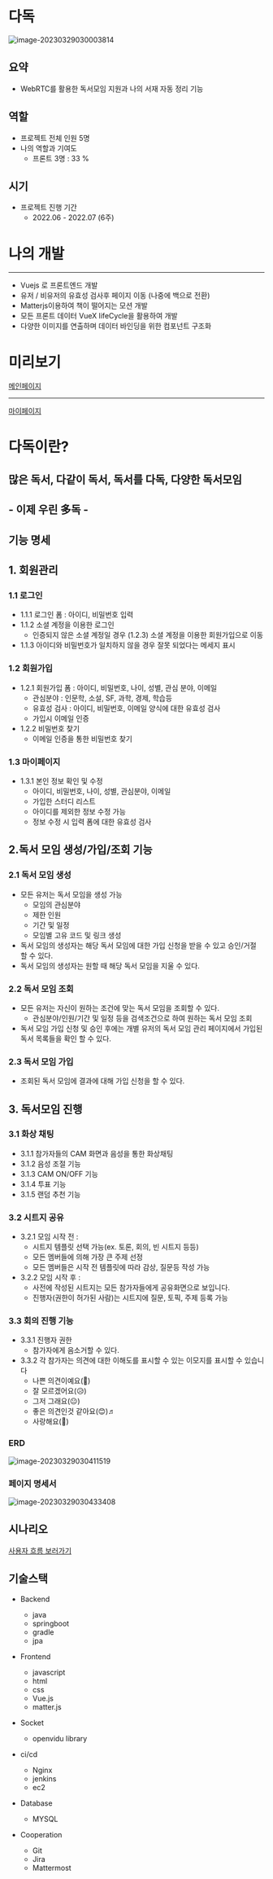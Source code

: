 # 다독

![image-20230329030003814](README.assets/image-20230329030003814.png)

## 요약

- WebRTC를 활용한 독서모임 지원과 나의 서재 자동 정리 기능



## 역할

- 프로젝트 전체 인원 5명
- 나의 역할과 기여도
  - 프론트 3명 : 33 %



## 시기

- 프로젝트 진행 기간
  - 2022.06 - 2022.07 (6주)



# 나의 개발

------

- Vuejs 로 프론트엔드 개발
- 유저 / 비유저의 유효성 검사후 페이지 이동 (나중에 백으로 전환)
- Matterjs이용하여 책이 떨어지는 모션 개발
- 모든 프론트 데이터 VueX lifeCycle을 활용하여 개발
- 다양한 이미지를 연출하며 데이터 바인딩을 위한 컴포넌트 구조화



# 미리보기

[메인페이지](https://file.notion.so/f/s/fa52fca9-b2ee-4160-916e-68ecdd20fbb1/%EB%8B%A4%EB%8F%852.mp4?id=2363e300-8fb1-4455-8aa2-c3fe54d5eff2&table=block&spaceId=d9cb09e1-aee8-436e-9b77-3ca7597c732c&expirationTimestamp=1680112917765&signature=hVrzuj7cflLCPxPVtJ-7fWu9aY_AbXgqZf9iQQzhiKE&downloadName=%EB%8B%A4%EB%8F%852.mp4)

------

[마이페이지](https://file.notion.so/f/s/bb3297bb-7d46-443f-b69e-c46125ac03c3/%EB%8B%A4%EB%8F%85%EC%B1%85.mp4?id=0780c50f-e5ce-47a6-9bb7-a1fb4015ff7c&table=block&spaceId=d9cb09e1-aee8-436e-9b77-3ca7597c732c&expirationTimestamp=1680112951763&signature=JT2h7jH2xchO8aahbOPtzemChnaYFr8WS6UnZqKTO2Q&downloadName=%EB%8B%A4%EB%8F%85%EC%B1%85.mp4)



# 다독이란?

## 많은 독서, 다같이 독서, 독서를 다독, 다양한 독서모임

## - 이제 우린 多독 -



## 기능 명세

## 1. 회원관리

### 1.1 로그인

- 1.1.1 로그인 폼 : 아이디, 비밀번호 입력
- 1.1.2 소셜 계정을 이용한 로그인
  - 인증되지 않은 소셜 계정일 경우 (1.2.3) 소셜 계정을 이용한 회원가입으로 이동
- 1.1.3 아이디와 비밀번호가 일치하지 않을 경우 잘못 되었다는 메세지 표시

### 1.2 회원가입

- 1.2.1 회원가입 폼 : 아이디, 비밀번호, 나이, 성별, 관심 분야, 이메일
  - 관심분야 : 인문학, 소설, SF, 과학, 경제, 학습등
  - 유효성 검사 : 아이디, 비밀번호, 이메일 양식에 대한 유효성 검사
  - 가입시 이메일 인증
- 1.2.2 비밀번호 찾기
  - 이메일 인증을 통한 비밀번호 찾기

### 1.3 마이페이지

- 1.3.1 본인 정보 확인 및 수정
  - 아이디, 비밀번호, 나이, 성별, 관심분야, 이메일
  - 가입한 스터디 리스트
  - 아이디를 제외한 정보 수정 가능
  - 정보 수정 시 입력 폼에 대한 유효성 검사

## 2.독서 모임 생성/가입/조회 기능

### 2.1 독서 모임 생성

- 모든 유저는 독서 모임을 생성 가능
  - 모임의 관심분야
  - 제한 인원
  - 기간 및 일정
  - 모임별 고유 코드 및 링크 생성
- 독서 모임의 생성자는 해당 독서 모임에 대한 가입 신청을 받을 수 있고 승인/거절 할 수 있다.
- 독서 모임의 생성자는 원할 때 해당 독서 모임을 지울 수 있다.

### 2.2 독서 모임 조회

- 모든 유저는 자신이 원하는 조건에 맞는 독서 모임을 조회할 수 있다.
  - 관심분야/인원/기간 및 일정 등을 검색조건으로 하여 원하는 독서 모임 조회
- 독서 모임 가입 신청 및 승인 후에는 개별 유저의 독서 모임 관리 페이지에서 가입된 독서 목록들을 확인 할 수 있다.

### 2.3 독서 모임 가입

- 조회된 독서 모임에 결과에 대해 가입 신청을 할 수 있다.

## 3. 독서모임 진행

### 3.1 화상 채팅

- 3.1.1 참가자들의 CAM 화면과 음성을 통한 화상채팅
- 3.1.2 음성 조절 기능
- 3.1.3 CAM ON/OFF 기능
- 3.1.4 투표 기능
- 3.1.5 랜덤 추천 기능

### 3.2 시트지 공유

- 3.2.1 모임 시작 전 :
  - 시트지 템플릿 선택 가능(ex. 토론, 회의, 빈 시트지 등등)
  - 모든 멤버들에 의해  가장 큰 주제 선정
  - 모든 멤버들은 시작 전 템플릿에 따라 감상, 질문등 작성 가능
- 3.2.2 모임 시작 후 :
  - 사전에 작성된 시트지는 모든 참가자들에게 공유화면으로 보입니다.
  - 진행자(권한이 허가된 사람)는 시트지에 질문, 토픽, 주제 등록 가능

### 3.3 회의 진행 기능

- 3.3.1 진행자 권한
  - 참가자에게 음소거할 수 있다.
- 3.3.2 각 참가자는 의견에 대한 이해도를 표시할 수 있는 이모지를 표시할 수 있습니다
  - 나쁜 의견이예요(🥱)
  - 잘 모르겠어요(😥)
  - 그저 그래요(😐)
  - 좋은 의견인것 같아요(😊)♬
  - 사랑해요(🥰)

### ERD

![image-20230329030411519](README.assets/image-20230329030411519.png)

### 페이지 명세서

![image-20230329030433408](README.assets/image-20230329030433408.png)



## 시나리오

[사용자 흐름 보러가기](https://quilled-chess-458.notion.site/ff76e6e2aed24c0ebec6dec4568666cc)



## 기술스택

* Backend 
  * java
  * springboot
  * gradle
  * jpa
  
* Frontend
  * javascript
  * html
  * css
  * Vue.js
  * matter.js
  
* Socket
  * openvidu library
  
* ci/cd
  * Nginx
  * jenkins
  * ec2
  
* Database 
  
  * MYSQL
  
* Cooperation
  * Git
  * Jira
  * Mattermost

  
